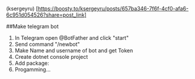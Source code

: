 (ksergeyru) [https://boosty.to/ksergeyru/posts/657ba346-7f6f-4cf0-afa6-6c951d054526?share=post_link]


##Make telegram bot

1. In Telegram open @BotFather and click "start"
2. Send command "/newbot"
3. Make Name and username of bot and get Token
4. Create dotnet console project
5. Add package: <dotnet add package telegram.bot>
6. Progamming...